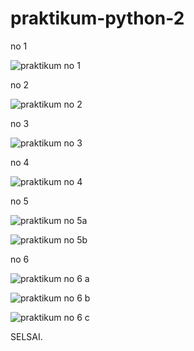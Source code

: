 # praktikum-python-2

no 1

![praktikum no 1](https://user-images.githubusercontent.com/93004934/141990500-e6462bf2-4f7b-42ad-b3d0-dbd9addc6adf.png)

no 2

![praktikum no 2](https://user-images.githubusercontent.com/93004934/141990572-de310407-dbca-4a21-b30c-7b07519383c0.png)

no 3

![praktikum no 3](https://user-images.githubusercontent.com/93004934/141990624-3b55bee0-5c8b-4410-bc9b-31b55611c820.png)

no 4

![praktikum no 4](https://user-images.githubusercontent.com/93004934/141990688-b58d83ac-71f0-4fdf-a529-7ec6c8474808.png)

no 5

![praktikum no 5a](https://user-images.githubusercontent.com/93004934/141990776-722b2466-e2c9-4701-873d-199ff22877d9.png)

![praktikum no 5b](https://user-images.githubusercontent.com/93004934/141990831-d444166e-7770-49d4-a207-c0fe5d18df3a.png)

no 6

![praktikum no 6 a](https://user-images.githubusercontent.com/93004934/141990898-2eb31359-ee39-430c-a914-75ef400eed1e.png)

![praktikum no 6 b](https://user-images.githubusercontent.com/93004934/141990927-41580694-e681-4caa-8722-dab2d4c7d410.png)

![praktikum no 6 c](https://user-images.githubusercontent.com/93004934/141990980-4a2884dd-5102-4d4e-9fed-d9012e03dc35.png)

SELSAI.








